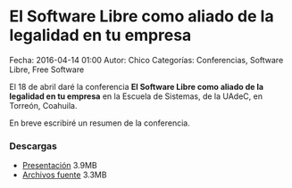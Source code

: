 El Software Libre como aliado de la legalidad en tu empresa
===========

Fecha: 2016-04-14 01:00
Autor: Chico
Categorías: Conferencias, Software Libre, Free Software

El 18 de abril daré la conferencia **El Software Libre como aliado de la legalidad en tu empresa** en la Escuela de Sistemas, de la UAdeC, en Torreón, Coahuila.

<!-- break -->

En breve escribiré un resumen de la conferencia.

### Descargas

* [Presentación](2016-04-17-SL-legalidad/SLAliadoLegalidad.pdf) 3.9MB
* [Archivos fuente](2016-04-17-SL-legalidad/SL_Aliado_Legalidad_Empresa.zip) 3.3MB

